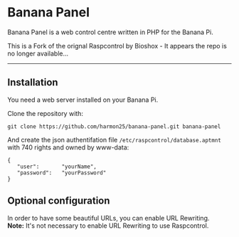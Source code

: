 # Banana Panel

Banana Panel is a web control centre written in PHP for the Banana Pi.

This is a Fork of the orignal Raspcontrol by Bioshox - It appears the repo is no longer available...

***


## Installation

You need a web server installed on your Banana Pi.


Clone the repository with:

	git clone https://github.com/harmon25/banana-panel.git banana-panel

And create the json authentifation file `/etc/raspcontrol/database.aptmnt` with 740 rights and owned by www-data:

	{
 	   "user":       "yourName",
 	   "password":   "yourPassword"
	}

## Optional configuration

In order to have some beautiful URLs, you can enable URL Rewriting.  
__Note:__ It's not necessary to enable URL Rewriting to use Raspcontrol.


